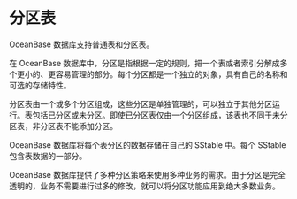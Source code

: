分区表 
========================

OceanBase 数据库支持普通表和分区表。

在 OceanBase 数据库中，分区是指根据一定的规则，把一个表或者索引分解成多个更小的、更容易管理的部分。每个分区都是一个独立的对象，具有自己的名称和可选的存储特性。

分区表由一个或多个分区组成，这些分区是单独管理的，可以独立于其他分区运行。表包括已分区或未分区。即使已分区表仅由一个分区组成，该表也不同于未分区表，非分区表不能添加分区。

OceanBase 数据库将每个表分区的数据存储在自己的 SStable 中。每个 SStable 包含表数据的一部分。

OceanBase 数据库提供了多种分区策略来使用多种业务的需求。由于分区是完全透明的，业务不需要进行过多的修改，就可以将分区功能应用到绝大多数业务。






